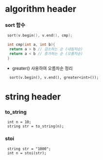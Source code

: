 # algorithm header

### sort 함수

``` c++
 sort(v.begin(), v.end(), cmp);
 
 int cmp(int a, int b){
  return a > b // 감소하는 순 (내림차순)
  return a < b // 증가하는 순 (오름차순)
 }
```

- greater<int>() 사용하여 오름차순 정리
 ```
   sort(v.begin(), v.end(), greater<int>());
 ```


# string header

### to_string
```
 int n = 10;
 string str = to_string(n);
 ```

### stoi
```
 string str = "1000";
 int n = stoi(str);
 ```
